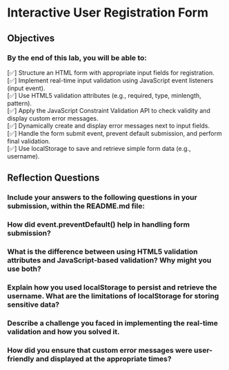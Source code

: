 # Interactive User Registration Form

## Objectives

### By the end of this lab, you will be able to:

[✅] Structure an HTML form with appropriate input fields for registration.<br>
[✅] Implement real-time input validation using JavaScript event listeners (input event).<br>
[✅] Use HTML5 validation attributes (e.g., required, type, minlength, pattern).<br>
[✅] Apply the JavaScript Constraint Validation API to check validity and display custom error messages.<br>
[✅] Dynamically create and display error messages next to input fields.<br>
[✅] Handle the form submit event, prevent default submission, and perform final validation.<br>
[✅] Use localStorage to save and retrieve simple form data (e.g., username).<br>

## Reflection Questions

### Include your answers to the following questions in your submission, within the README.md file:

### How did event.preventDefault() help in handling form submission?

### What is the difference between using HTML5 validation attributes and JavaScript-based validation? Why might you use both?

### Explain how you used localStorage to persist and retrieve the username. What are the limitations of localStorage for storing sensitive data?

### Describe a challenge you faced in implementing the real-time validation and how you solved it.

### How did you ensure that custom error messages were user-friendly and displayed at the appropriate times?
